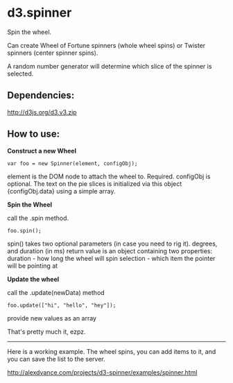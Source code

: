 d3.spinner
==========

Spin the wheel.

Can create Wheel of Fortune spinners (whole wheel spins) or Twister spinners (center spinner spins).

A random number generator will determine which slice of the spinner is selected.

Dependencies:
-------------------------
http://d3js.org/d3.v3.zip


How to use:
------------------------
**Construct a new Wheel**

    var foo = new Spinner(element, configObj);

element is the DOM node to attach the wheel to. Required.
configObj is optional.
The text on the pie slices is initialized via this object {configObj.data}
using a simple array.


**Spin the Wheel**

call the .spin method.

    foo.spin();

spin() takes two optional parameters (in case you need to rig it).
degrees, and duration (in ms)
return value is an object containing two properties:
duration - how long the wheel will spin
selection - which item the pointer will be pointing at


**Update the wheel**

call the .update(newData) method

    foo.update(["hi", "hello", "hey"]);

provide new values as an array


That's pretty much it, ezpz.

-------------------------------
Here is a working example. The wheel spins, you can add items to it, and you can save the list to the server.

http://alexdvance.com/projects/d3-spinner/examples/spinner.html
